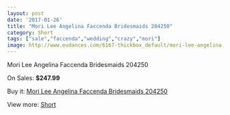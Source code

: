 ```yaml
---
layout: post
date: '2017-01-26'
title: "Mori Lee Angelina Faccenda Bridesmaids 204250"
category: Short
tags: ["sale","faccenda","wedding","crazy","mori"]
image: http://www.eudances.com/6167-thickbox_default/mori-lee-angelina-faccenda-bridesmaids-204250.jpg
---
```

Mori Lee Angelina Faccenda Bridesmaids 204250

On Sales: **$247.99**
<a href="https://www.eudances.com/en/short/2207-mori-lee-angelina-faccenda-bridesmaids-204250.html"><amp-img layout="responsive" width="600" height="600" src="//www.eudances.com/6167-thickbox_default/mori-lee-angelina-faccenda-bridesmaids-204250.jpg" alt="Mori Lee Angelina Faccenda Bridesmaids 204250 0" /></a>
<a href="https://www.eudances.com/en/short/2207-mori-lee-angelina-faccenda-bridesmaids-204250.html"><amp-img layout="responsive" width="600" height="600" src="//www.eudances.com/6170-thickbox_default/mori-lee-angelina-faccenda-bridesmaids-204250.jpg" alt="Mori Lee Angelina Faccenda Bridesmaids 204250 1" /></a>
<a href="https://www.eudances.com/en/short/2207-mori-lee-angelina-faccenda-bridesmaids-204250.html"><amp-img layout="responsive" width="600" height="600" src="//www.eudances.com/6169-thickbox_default/mori-lee-angelina-faccenda-bridesmaids-204250.jpg" alt="Mori Lee Angelina Faccenda Bridesmaids 204250 2" /></a>
<a href="https://www.eudances.com/en/short/2207-mori-lee-angelina-faccenda-bridesmaids-204250.html"><amp-img layout="responsive" width="600" height="600" src="//www.eudances.com/6168-thickbox_default/mori-lee-angelina-faccenda-bridesmaids-204250.jpg" alt="Mori Lee Angelina Faccenda Bridesmaids 204250 3" /></a>

Buy it: [Mori Lee Angelina Faccenda Bridesmaids 204250](https://www.eudances.com/en/short/2207-mori-lee-angelina-faccenda-bridesmaids-204250.html "Mori Lee Angelina Faccenda Bridesmaids 204250")

View more: [Short](https://www.eudances.com/en/25-short "Short")